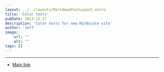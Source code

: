 ```yaml
---
layout: ../../layouts/MarkdownPostLayout.astro
title: 'Color tests'
pubDate: 2023-12-27
description: 'Color tests for new Mindscale site'
author: 'Jeff'
image:
    url: ""
    alt: ""
tags: []
---
```


***

* [Main link](https://mindscale-site-dev.web.app)
